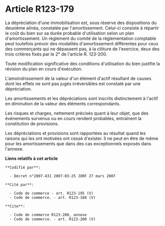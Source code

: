 # Article R123-179

La dépréciation d'une immobilisation est, sous réserve des dispositions du deuxième alinéa, constatée par l'amortissement.
Celui-ci consiste à répartir le coût du bien sur sa durée probable d'utilisation selon un plan d'amortissement. Un règlement
du comité de la réglementation comptable peut toutefois prévoir des modalités d'amortissement différentes pour ceux des
commerçants qui ne dépassent pas, à la clôture de l'exercice, deux des trois critères fixés par le 2° de l'article R.
123-200.

Toute modification significative des conditions d'utilisation du bien justifie la révision du plan en cours d'exécution.

L'amoindrissement de la valeur d'un élément d'actif résultant de causes dont les effets ne sont pas jugés irréversibles est
constaté par une dépréciation.

Les amortissements et les dépréciations sont inscrits distinctement à l'actif en diminution de la valeur des éléments
correspondants.

Les risques et charges, nettement précisés quant à leur objet, que des événements survenus ou en cours rendent probables,
entraînent la constitution de provisions.

Les dépréciations et provisions sont rapportées au résultat quand les raisons qui les ont motivées ont cessé d'exister. Il ne
peut en être de même pour les amortissements que dans des cas exceptionnels exposés dans l'annexe.

**Liens relatifs à cet article**

	**Codifié par**:

	  - Décret n°2007-431 2007-03-25 JORF 27 mars 2007

	**Cité par**:

	  - Code de commerce - art. R123-195 (V)
	  - Code de commerce. - art. R123-188 (V)

	**Cite**:

	  - Code de commerce R123-200, annexe
	  - Code de commerce. - art. R123-200 (V)

